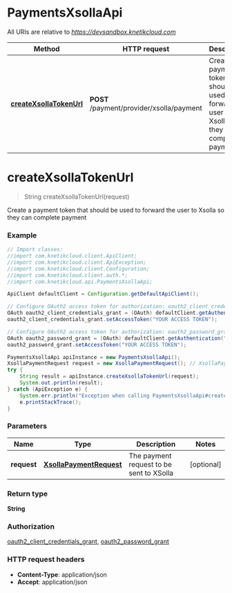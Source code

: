 # PaymentsXsollaApi

All URIs are relative to *https://devsandbox.knetikcloud.com*

Method | HTTP request | Description
------------- | ------------- | -------------
[**createXsollaTokenUrl**](PaymentsXsollaApi.md#createXsollaTokenUrl) | **POST** /payment/provider/xsolla/payment | Create a payment token that should be used to forward the user to Xsolla so they can complete payment


<a name="createXsollaTokenUrl"></a>
# **createXsollaTokenUrl**
> String createXsollaTokenUrl(request)

Create a payment token that should be used to forward the user to Xsolla so they can complete payment

### Example
```java
// Import classes:
//import com.knetikcloud.client.ApiClient;
//import com.knetikcloud.client.ApiException;
//import com.knetikcloud.client.Configuration;
//import com.knetikcloud.client.auth.*;
//import com.knetikcloud.api.PaymentsXsollaApi;

ApiClient defaultClient = Configuration.getDefaultApiClient();

// Configure OAuth2 access token for authorization: oauth2_client_credentials_grant
OAuth oauth2_client_credentials_grant = (OAuth) defaultClient.getAuthentication("oauth2_client_credentials_grant");
oauth2_client_credentials_grant.setAccessToken("YOUR ACCESS TOKEN");

// Configure OAuth2 access token for authorization: oauth2_password_grant
OAuth oauth2_password_grant = (OAuth) defaultClient.getAuthentication("oauth2_password_grant");
oauth2_password_grant.setAccessToken("YOUR ACCESS TOKEN");

PaymentsXsollaApi apiInstance = new PaymentsXsollaApi();
XsollaPaymentRequest request = new XsollaPaymentRequest(); // XsollaPaymentRequest | The payment request to be sent to XSolla
try {
    String result = apiInstance.createXsollaTokenUrl(request);
    System.out.println(result);
} catch (ApiException e) {
    System.err.println("Exception when calling PaymentsXsollaApi#createXsollaTokenUrl");
    e.printStackTrace();
}
```

### Parameters

Name | Type | Description  | Notes
------------- | ------------- | ------------- | -------------
 **request** | [**XsollaPaymentRequest**](XsollaPaymentRequest.md)| The payment request to be sent to XSolla | [optional]

### Return type

**String**

### Authorization

[oauth2_client_credentials_grant](../README.md#oauth2_client_credentials_grant), [oauth2_password_grant](../README.md#oauth2_password_grant)

### HTTP request headers

 - **Content-Type**: application/json
 - **Accept**: application/json

